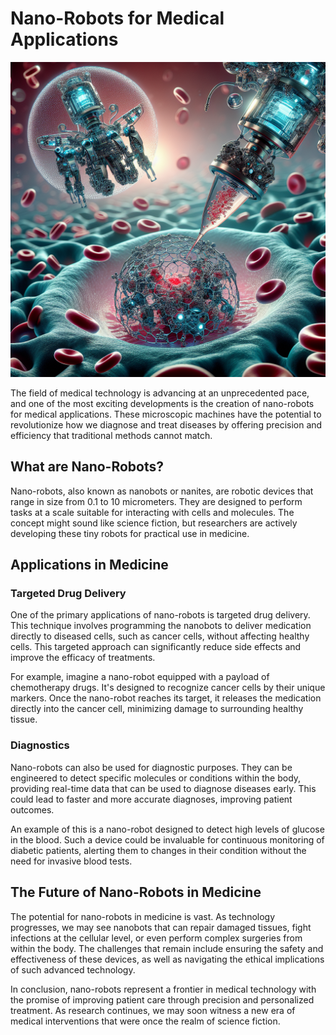 # Nano-Robots for Medical Applications

![Nano-robots performing targeted drug delivery](https://raw.githubusercontent.com/Kanakjr/100-days-of-AI-Writing/main/images/Nano-Robots-for-Medical-Applications.png)

The field of medical technology is advancing at an unprecedented pace, and one of the most exciting developments is the creation of nano-robots for medical applications. These microscopic machines have the potential to revolutionize how we diagnose and treat diseases by offering precision and efficiency that traditional methods cannot match.

## What are Nano-Robots?

Nano-robots, also known as nanobots or nanites, are robotic devices that range in size from 0.1 to 10 micrometers. They are designed to perform tasks at a scale suitable for interacting with cells and molecules. The concept might sound like science fiction, but researchers are actively developing these tiny robots for practical use in medicine.

## Applications in Medicine

### Targeted Drug Delivery

One of the primary applications of nano-robots is targeted drug delivery. This technique involves programming the nanobots to deliver medication directly to diseased cells, such as cancer cells, without affecting healthy cells. This targeted approach can significantly reduce side effects and improve the efficacy of treatments.

For example, imagine a nano-robot equipped with a payload of chemotherapy drugs. It's designed to recognize cancer cells by their unique markers. Once the nano-robot reaches its target, it releases the medication directly into the cancer cell, minimizing damage to surrounding healthy tissue.

### Diagnostics

Nano-robots can also be used for diagnostic purposes. They can be engineered to detect specific molecules or conditions within the body, providing real-time data that can be used to diagnose diseases early. This could lead to faster and more accurate diagnoses, improving patient outcomes.

An example of this is a nano-robot designed to detect high levels of glucose in the blood. Such a device could be invaluable for continuous monitoring of diabetic patients, alerting them to changes in their condition without the need for invasive blood tests.

## The Future of Nano-Robots in Medicine

The potential for nano-robots in medicine is vast. As technology progresses, we may see nanobots that can repair damaged tissues, fight infections at the cellular level, or even perform complex surgeries from within the body. The challenges that remain include ensuring the safety and effectiveness of these devices, as well as navigating the ethical implications of such advanced technology.

In conclusion, nano-robots represent a frontier in medical technology with the promise of improving patient care through precision and personalized treatment. As research continues, we may soon witness a new era of medical interventions that were once the realm of science fiction.

